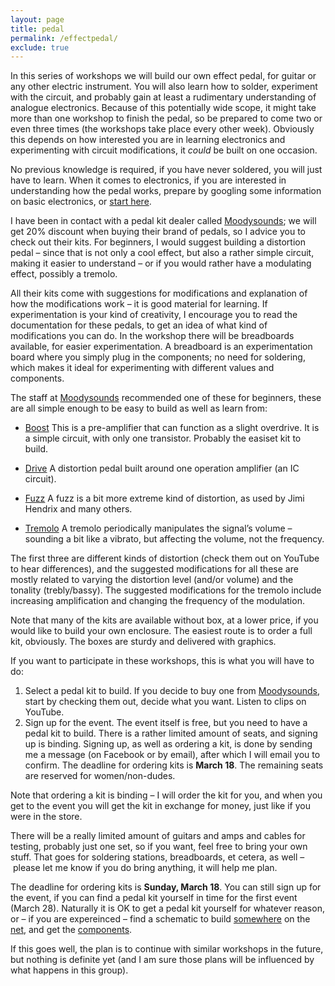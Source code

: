 ```yaml
---
layout: page
title: pedal
permalink: /effectpedal/
exclude: true
---
```



In this series of workshops we will build our own effect pedal, for guitar or any other electric instrument. You will also learn how to solder, experiment with the circuit, and probably gain at least a rudimentary understanding of analogue electronics. Because of this potentially wide scope, it might take more than one workshop to finish the pedal, so be prepared to come two or even three times (the workshops take place every other week). Obviously this depends on how interested you are in learning electronics and experimenting with circuit modifications, it _could_ be built on one occasion.

No previous knowledge is required, if you have never soldered, you will just have to learn. When it comes to electronics, if you are interested in understanding how the pedal works, prepare by googling some information on basic electronics, or [start here](../learning).


I have been in contact with a pedal kit dealer called [Moodysounds](https://moodysounds.com); we will get 20% discount when buying their brand of pedals, so I advice you to check out their kits. 
For beginners, I would suggest building a distortion pedal – since that is not only a cool effect, but also a rather simple circuit, making it easier to understand – or if you would rather have a modulating effect, possibly a tremolo. 

All their kits come with suggestions for modifications and explanation of how the modifications work – it is good material for learning. If experimentation is your kind of creativity, I encourage you to read the documentation for these pedals, to get an idea of what kind of modifications you can do. In the workshop there will be breadboards available, for easier experimentation. A breadboard is an experimentation board where you simply plug in the components; no need for soldering, which makes it ideal for experimenting with different values and components.

The staff at [Moodysounds](https://moodysounds.com) recommended one of these for beginners, these are all simple enough to be easy to build as well as learn from: 

* [Boost](https://moodysounds.com/produkt/moody-boost-kit/)
This is a pre-amplifier that can function as a slight overdrive. It is a simple circuit, with only one transistor. Probably the easiset kit to build.

* [Drive](https://moodysounds.com/produkt/moody-drive-kit/)
A distortion pedal built around one operation amplifier (an IC circuit). 

* [Fuzz](https://moodysounds.com/produkt/moody-fuzz-kit/)
A fuzz is a bit more extreme kind of distortion, as used by Jimi Hendrix and many others. 

* [Tremolo](https://moodysounds.com/produkt/moody-tremolo-kit/)
A tremolo periodically manipulates the signal’s volume – sounding a bit like a vibrato, but affecting the volume, not the frequency. 

The first three are different kinds of distortion (check them out on YouTube to hear differences), and the suggested modifications for all these are mostly related to varying the distortion level (and/or volume) and the tonality (trebly/bassy). 
The suggested modifications for the tremolo include increasing amplification and changing the frequency of the modulation. 


Note that many of the kits are available without box, at a lower price, if you would like to build your own enclosure. The easiest route is to order a full kit, obviously. The boxes are sturdy and delivered with graphics. 

If you want to participate in these workshops, this is what you will have to do: 
1. Select a pedal kit to build. If you decide to buy one from [Moodysounds](https://moodysounds.com), start by checking them out, decide what you want. Listen to clips on YouTube. 
2. Sign up for the event. The event itself is free, but you need to have a pedal kit to build. There is a rather limited amount of seats, and signing up is binding. Signing up, as well as ordering a kit, is done by sending me a message (on Facebook or by email), after which I will email you to confirm. The deadline for ordering kits is **March 18**. The remaining seats are reserved for women/non-dudes. 

Note that ordering a kit is binding – I will order the kit for you, and when you get to the event you will get the kit in exchange for money, just like if you were in the store.

There will be a really limited amount of guitars and amps and cables for testing, probably just one set, so if you want, feel free to bring your own stuff. That goes for soldering stations, breadboards, et cetera, as well – please let me know if you do bring anything, it will help me plan.


The deadline for ordering kits is **Sunday, March 18**. You can still sign up for the event, if you can find a pedal kit yourself in time for the first event (March 28).
Naturally it is OK to get a pedal kit yourself for whatever reason, or – if you are expereinced – find a schematic to build [somewhere](http://tagboardeffects.blogspot.se) on the [net](http://www.generalguitargadgets.com/how-to-build-it/technical-help/schematics/), and get the [components](https://www.electrokit.com). 

If this goes well, the plan is to continue with similar workshops in the future, but nothing is definite yet (and I am sure those plans will be influenced by what happens in this group). 


